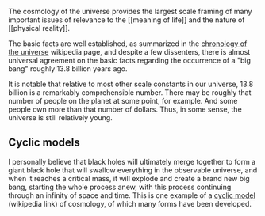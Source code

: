 The cosmology of the universe provides the largest scale framing of many important issues of relevance to the [[meaning of life]] and the nature of [[physical reality]].

The basic facts are well established, as summarized in the [chronology of the universe](https://en.wikipedia.org/wiki/Chronology_of_the_universe) wikipedia page, and despite a few dissenters, there is almost universal agreement on the basic facts regarding the occurrence of a "big bang" roughly 13.8 billion years ago.

It is notable that relative to most other scale constants in our universe, 13.8 billion is a remarkably comprehensible number. There may be roughly that number of people on the planet at some point, for example. And some people own more than that number of dollars. Thus, in some sense, the universe is still relatively young.

## Cyclic models

I personally believe that black holes will ultimately merge together to form a giant black hole that will swallow everything in the observable universe, and when it reaches a critical mass, it will explode and create a brand new big bang, starting the whole process anew, with this process continuing through an infinity of space and time. This is one example of a [cyclic model](https://en.wikipedia.org/wiki/Cyclic_model) (wikipedia link) of cosmology, of which many forms have been developed.


